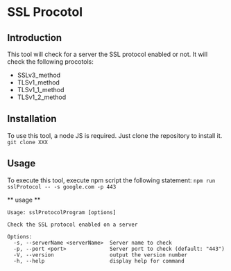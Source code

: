 # SSL Procotol

## Introduction
This tool will check for a server the SSL protocol enabled or not.
It will check the following procotols:
* SSLv3_method
* TLSv1_method
* TLSv1_1_method
* TLSv1_2_method

## Installation

To use this tool, a node JS is required.
Just clone the repository to install it.
`git clone XXX`

## Usage

To execute this tool, execute npm script the following statement:
`npm run sslProtocol -- -s google.com -p 443`

** usage **
```
Usage: sslProtocolProgram [options]

Check the SSL protocol enabled on a server

Options:
  -s, --serverName <serverName>  Server name to check
  -p, --port <port>              Server port to check (default: "443")
  -V, --version                  output the version number
  -h, --help                     display help for command
```